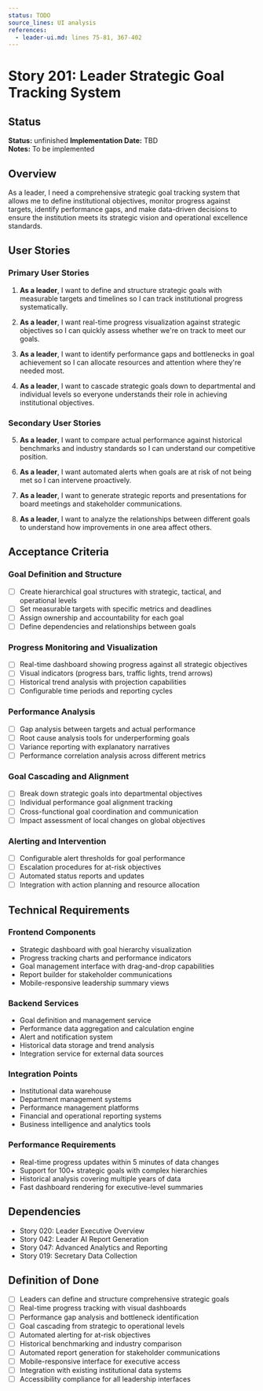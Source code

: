 ```yaml
---
status: TODO
source_lines: UI analysis
references:
  - leader-ui.md: lines 75-81, 367-402
---
```

# Story 201: Leader Strategic Goal Tracking System

## Status
**Status:** unfinished
**Implementation Date:** TBD  
**Notes:** To be implemented

## Overview

As a leader, I need a comprehensive strategic goal tracking system that allows me to define institutional objectives, monitor progress against targets, identify performance gaps, and make data-driven decisions to ensure the institution meets its strategic vision and operational excellence standards.

## User Stories

### Primary User Stories

1. **As a leader**, I want to define and structure strategic goals with measurable targets and timelines so I can track institutional progress systematically.

2. **As a leader**, I want real-time progress visualization against strategic objectives so I can quickly assess whether we're on track to meet our goals.

3. **As a leader**, I want to identify performance gaps and bottlenecks in goal achievement so I can allocate resources and attention where they're needed most.

4. **As a leader**, I want to cascade strategic goals down to departmental and individual levels so everyone understands their role in achieving institutional objectives.

### Secondary User Stories

5. **As a leader**, I want to compare actual performance against historical benchmarks and industry standards so I can understand our competitive position.

6. **As a leader**, I want automated alerts when goals are at risk of not being met so I can intervene proactively.

7. **As a leader**, I want to generate strategic reports and presentations for board meetings and stakeholder communications.

8. **As a leader**, I want to analyze the relationships between different goals to understand how improvements in one area affect others.

## Acceptance Criteria

### Goal Definition and Structure
- [ ] Create hierarchical goal structures with strategic, tactical, and operational levels
- [ ] Set measurable targets with specific metrics and deadlines
- [ ] Assign ownership and accountability for each goal
- [ ] Define dependencies and relationships between goals

### Progress Monitoring and Visualization
- [ ] Real-time dashboard showing progress against all strategic objectives
- [ ] Visual indicators (progress bars, traffic lights, trend arrows)
- [ ] Historical trend analysis with projection capabilities
- [ ] Configurable time periods and reporting cycles

### Performance Analysis
- [ ] Gap analysis between targets and actual performance
- [ ] Root cause analysis tools for underperforming goals
- [ ] Variance reporting with explanatory narratives
- [ ] Performance correlation analysis across different metrics

### Goal Cascading and Alignment
- [ ] Break down strategic goals into departmental objectives
- [ ] Individual performance goal alignment tracking
- [ ] Cross-functional goal coordination and communication
- [ ] Impact assessment of local changes on global objectives

### Alerting and Intervention
- [ ] Configurable alert thresholds for goal performance
- [ ] Escalation procedures for at-risk objectives
- [ ] Automated status reports and updates
- [ ] Integration with action planning and resource allocation

## Technical Requirements

### Frontend Components
- Strategic dashboard with goal hierarchy visualization
- Progress tracking charts and performance indicators
- Goal management interface with drag-and-drop capabilities
- Report builder for stakeholder communications
- Mobile-responsive leadership summary views

### Backend Services
- Goal definition and management service
- Performance data aggregation and calculation engine
- Alert and notification system
- Historical data storage and trend analysis
- Integration service for external data sources

### Integration Points
- Institutional data warehouse
- Department management systems
- Performance management platforms
- Financial and operational reporting systems
- Business intelligence and analytics tools

### Performance Requirements
- Real-time progress updates within 5 minutes of data changes
- Support for 100+ strategic goals with complex hierarchies
- Historical analysis covering multiple years of data
- Fast dashboard rendering for executive-level summaries

## Dependencies

- Story 020: Leader Executive Overview
- Story 042: Leader AI Report Generation
- Story 047: Advanced Analytics and Reporting
- Story 019: Secretary Data Collection

## Definition of Done

- [ ] Leaders can define and structure comprehensive strategic goals
- [ ] Real-time progress tracking with visual dashboards
- [ ] Performance gap analysis and bottleneck identification
- [ ] Goal cascading from strategic to operational levels
- [ ] Automated alerting for at-risk objectives
- [ ] Historical benchmarking and industry comparison
- [ ] Automated report generation for stakeholder communications
- [ ] Mobile-responsive interface for executive access
- [ ] Integration with existing institutional data systems
- [ ] Accessibility compliance for all leadership interfaces
